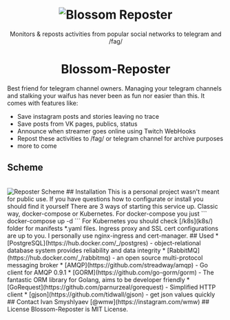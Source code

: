 <h1 align="center">
  <img src="https://raw.githubusercontent.com/wMw9/makaba-reposter/master/assets/img/post_sample.png" alt="Blossom Reposter">
</h1>
<p align="center">Monitors & reposts activities from popular social networks to telegram and /fag/</p>
<h1 align="center">Blossom-Reposter</h1>
Best friend for telegram channel owners.
Managing your telegram channels and stalking your waifus has never been as fun nor easier than this. It comes with features like:

* Save instagram posts and stories leaving no trace
* Save posts from VK pages, publics, status
* Announce when streamer goes online using Twitch WebHooks
* Repost these activities to /fag/ or telegram channel for archive purposes
* more to come
## Scheme
  <br>
  <img src="https://raw.githubusercontent.com/wMw9/makaba-reposter/master/assets/img/reposter_scheme.svg" alt="Reposter Scheme">
## Installation
This is a personal project wasn't meant for public use. If you have questions how to configurate or install you should find it yourself
There are 3 ways of starting this service up. Classic way, docker-compose or Kubernetes.
For docker-compose you just 
```
docker-compose up -d
```
For Kubernetes you should check [/k8s](k8s/) folder for manifests *.yaml files. Ingress proxy and SSL cert configurations are up to you. I personally use nginx-ingress and cert-manager.
## Used
* [PostgreSQL](https://hub.docker.com/_/postgres) - object-relational database system provides reliability and data integrity
* [RabbitMQ](https://hub.docker.com/_/rabbitmq) - an open source multi-protocol messaging broker
* [AMQP](https://github.com/streadway/amqp) -  Go client for AMQP 0.9.1
* [GORM](https://github.com/go-gorm/gorm) - The fantastic ORM library for Golang, aims to be developer friendly
* [GoRequest](https://github.com/parnurzeal/gorequest) - Simplified HTTP client
* [gjson](https://github.com/tidwall/gjson) - get json values quickly
## Contact
Ivan Smyshlyaev [@wmw](https://instagram.com/wmw)
## License
Blossom-Reposter is MIT License.
